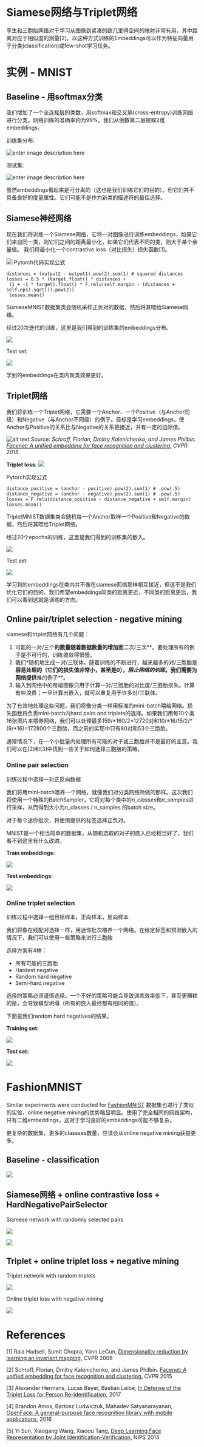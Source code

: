 #  Siamese网络与Triplet网络
孪生和三胞胎网络对于学习从图像到紧凑的欧几里得空间的映射非常有用，其中距离对应于相似度的测量[2]。以这种方式训练的Embeddings可以作为特征向量用于分类(classification)或few-shot学习任务。


# 实例 - MNIST


## Baseline - 用softmax分类

我们增加了一个全连接层的类数，用softmax和交叉熵(cross-entropy)训练网络进行分类。网络训练的准确率约为99%。我们从倒数第二层提取2维embeddings。

训练集分布:

![enter image description here](https://raw.githubusercontent.com/adambielski/siamese-triplet/master/images/mnist_softmax_train.png)

测试集:

![enter image description here](https://raw.githubusercontent.com/adambielski/siamese-triplet/master/images/mnist_softmax_test.png)

虽然embeddings看起来是可分离的（这也是我们训练它们的目的），但它们并不具备良好的度量属性。它们可能不是作为新类的描述符的最佳选择。

## Siamese神经网络

现在我们将训练一个Siamese网络，它将一对图像进行训练embeddings，如果它们来自同一类，则它们之间的距离最小化，如果它们代表不同的类，则大于某个余量值。
我们将最小化一个contrastive loss（对比损失）损失函数[1]。

![](https://raw.githubusercontent.com/adambielski/siamese-triplet/master/images/contrastive_loss.png)
Pytorch代码实现公式
```
distances = (output2 - output1).pow(2).sum(1) # squared distances  
losses = 0.5 * (target.float() * distances +  
 (1 + -1 * target).float() * F.relu(self.margin - (distances + self.eps).sqrt()).pow(2))
 losses.mean() 
```
SiameseMNIST数据集类会随机采样正负对的数据，然后将其喂给Siamese网络。

经过20次迭代的训练，这里是我们得到的训练集的embeddings分布。

![](https://raw.githubusercontent.com/adambielski/siamese-triplet/master/images/mnist_siamese_train.png)

Test set:

![](https://raw.githubusercontent.com/adambielski/siamese-triplet/master/images/mnist_siamese_test.png)

学到的embeddings在类内聚类效果更好。

## Triplet网络

我们将训练一个Triplet网络，它需要一个Anchor、一个Positive（与Anchor同级）和Negative（与Anchor不同级）的例子。目标是学习embeddings，使Anchor与Positive的关系比与Negative的关系更接近，并有一定的边际值。

![alt text](https://raw.githubusercontent.com/adambielski/siamese-triplet/master/images/anchor_negative_positive.png "Source: FaceNet")
Source: *Schroff, Florian, Dmitry Kalenichenko, and James Philbin. [Facenet: A unified embedding for face recognition and clustering.](https://arxiv.org/abs/1503.03832) CVPR 2015.*

**Triplet loss**:   ![](https://raw.githubusercontent.com/adambielski/siamese-triplet/master/images/triplet_loss.png)

Pytorch实现公式
```
distance_positive = (anchor - positive).pow(2).sum(1) # .pow(.5)  
distance_negative = (anchor - negative).pow(2).sum(1) # .pow(.5)  
losses = F.relu(distance_positive - distance_negative + self.margin)
losses.mean()
```
TripletMNIST数据集类会随机每一个Anchor取样一个Positive和Negative的数据，然后将其喂给Triplet网络。

经过20个epochs的训练，这里是我们得到的训练集的嵌入。

![](https://raw.githubusercontent.com/adambielski/siamese-triplet/master/images/mnist_triplet_train.png)

Test set:

![](https://raw.githubusercontent.com/adambielski/siamese-triplet/master/images/mnist_triplet_test.png)

学习到的embeddings在类内并不像在siamese网络那样相互接近，但这不是我们优化它们的目的。我们希望embeddings同类的距离更近，不同类的距离更远，我们可以看到这就是训练的方向。

## Online pair/triplet selection - negative mining

siamese和triplet网络有几个问题：
1. 可能的一对/三个**的数量随着数据数量的增加而**二次/三次**。要处理所有的例子是不可行的，训练收敛得很慢。
2. 我们*随机地生成一对/三联体。随着训练的不断进行，越来越多的对/三胞胎是**容易处理的（它们的损失值非常小，甚至是0），*阻止网络的训练*。我们需要为网络提供**难的例子**。
3. 输入到网络中的每幅图像只用于计算一对/三胞胎的对比度/三胞胎损失。计算有些浪费；一旦计算出嵌入，就可以重复用于许多对/三联体。

为了有效地处理这些问题，我们将像分类一样用标准的mini-batch喂给网络。损失函数将负责mini-batch内hard pairs and triplets的选择。如果我们用每10个类16张图片来喂养网络，我们可以处理最多159/\*160/2=12720对和10/\*16/15/2/\*(9/\*16)=172800个三胞胎，而之前的实现中只有80对和53个三胞胎。

通常情况下，在一个小批量内处理所有可能的对子或三胞胎并不是最好的主意。我们可以在[2]和[3]中找到一些关于如何选择三胞胎的策略。

### Online pair selection  
训练过程中选择一对正反向数据

我们将用mini-batch喂养一个网络，就像我们对分类网络所做的那样。这次我们将使用一个特殊的BatchSampler，它将对每个类中的*n_classes*和*n_samples*进行采样，从而得到大小为n_classes / n_samples 的batch size。

对于每个迷你批次，将使用提供的标签选择正负对。

MNIST是一个相当简单的数据集，从随机选取的对子的嵌入已经相当好了，我们看不到这里有什么改进。

**Train embeddings:**

![](https://raw.githubusercontent.com/adambielski/siamese-triplet/master/images/mnist_ocl_train.png)

**Test embeddings:**

![](https://raw.githubusercontent.com/adambielski/siamese-triplet/master/images/mnist_ocl_test.png)

### Online triplet selection
训练过程中选择一组目标样本，正向样本，反向样本

我们将像在线配对选择一样，用迷你批次喂养一个网络。在给定标签和预测嵌入的情况下，我们可以使用一些策略来进行三胞胎

选择方案有4种：

- 所有可能的三胞胎
- Hardest negative
- Random hard negative
- Semi-hard negative

选择的策略必须谨慎选择。一个不好的策略可能会导致训练效率低下，甚至更糟糕的是，会导致模型坍塌（所有的嵌入最终都有相同的值）。

下面是我们random hard negatives的结果。

**Training set:**

![](https://raw.githubusercontent.com/adambielski/siamese-triplet/master/images/mnist_otl_train.png)

**Test set:**

![](https://raw.githubusercontent.com/adambielski/siamese-triplet/master/images/mnist_otl_test.png)

# FashionMNIST

Similar experiments were conducted for [FashionMNIST](https://github.com/zalandoresearch/fashion-mnist) 数据集也进行了类似的实验，online negative mining的优势略显明显。使用了完全相同的网络架构，只有二维embeddings，这对于学习良好的embeddings可能不够复杂。

更复杂的数据集，更多的classses数量，应该会从online negative mining获益更多。


## Baseline - classification

![](https://raw.githubusercontent.com/adambielski/siamese-triplet/master/images/fmnist_softmax_test.png)

## Siamese网络 + online contrastive loss + HardNegativePairSelector 

Siamese network with randomly selected pairs

![](https://raw.githubusercontent.com/adambielski/siamese-triplet/master/images/fmnist_comp_cl.png)



![](images/fmnist_comp_ocl.png)

## Triplet + online triplet loss + negative mining

Triplet network with random triplets

![](https://raw.githubusercontent.com/adambielski/siamese-triplet/master/images/fmnist_comp_tl.png)

Online triplet loss with negative mining

![](https://raw.githubusercontent.com/adambielski/siamese-triplet/master/images/fmnist_comp_otl.png)

# References

[1] Raia Hadsell, Sumit Chopra, Yann LeCun, [Dimensionality reduction by learning an invariant mapping](http://yann.lecun.com/exdb/publis/pdf/hadsell-chopra-lecun-06.pdf), CVPR 2006

[2] Schroff, Florian, Dmitry Kalenichenko, and James Philbin. [Facenet: A unified embedding for face recognition and clustering.](https://arxiv.org/abs/1503.03832) CVPR 2015

[3] Alexander Hermans, Lucas Beyer, Bastian Leibe, [In Defense of the Triplet Loss for Person Re-Identification](https://arxiv.org/pdf/1703.07737), 2017

[4] Brandon Amos, Bartosz Ludwiczuk, Mahadev Satyanarayanan, [OpenFace: A general-purpose face recognition library with mobile applications](http://reports-archive.adm.cs.cmu.edu/anon/2016/CMU-CS-16-118.pdf), 2016

[5] Yi Sun, Xiaogang Wang, Xiaoou Tang, [Deep Learning Face Representation by Joint Identification-Verification](http://papers.nips.cc/paper/5416-deep-learning-face-representation-by-joint-identification-verification), NIPS 2014
<!--stackedit_data:
eyJoaXN0b3J5IjpbLTY3ODUxNjQxMl19
-->